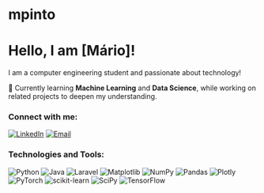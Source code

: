 # mpinto  
# Hello, I am [Mário]!
I am a computer engineering student and passionate about technology!  

🌱 Currently learning **Machine Learning** and **Data Science**, while working on related projects to deepen my understanding.   

### Connect with me:  
[![
LinkedIn](https://img.shields.io/badge/-LinkedIn-blue?style=flat-square&logo=LinkedIn&logoColor=white)]([https://www.linkedin.com/in/patrick-novato-da-silva-86830615b/](https://www.linkedin.com/in/m%C3%A1rio-pinto-183522320/))  [![Email](https://img.shields.io/badge/-Email-red?style=flat-square&logo=Gmail&logoColor=white)](mailto:mlmtpinto@gmail.com)  

### Technologies and Tools:  
![Python](https://img.shields.io/badge/-Python-3776AB?style=flat-square&logo=python&logoColor=white)  ![Java](https://img.shields.io/badge/-Java-007396?style=flat-square&logo=java&logoColor=white)  ![Laravel](https://img.shields.io/badge/-Laravel-FF2D20?style=flat-square&logo=laravel&logoColor=white)  ![Matplotlib](https://img.shields.io/badge/Matplotlib-%23ffffff.svg?style=for-the-badge&logo=Matplotlib&logoColor=black) ![NumPy](https://img.shields.io/badge/numpy-%23013243.svg?style=for-the-badge&logo=numpy&logoColor=white)
![Pandas](https://img.shields.io/badge/pandas-%23150458.svg?style=for-the-badge&logo=pandas&logoColor=white) ![Plotly](https://img.shields.io/badge/Plotly-%233F4F75.svg?style=for-the-badge&logo=plotly&logoColor=white) ![PyTorch](https://img.shields.io/badge/PyTorch-%23EE4C2C.svg?style=for-the-badge&logo=PyTorch&logoColor=white) ![scikit-learn](https://img.shields.io/badge/scikit--learn-%23F7931E.svg?style=for-the-badge&logo=scikit-learn&logoColor=white) ![SciPy](https://img.shields.io/badge/SciPy-%230C55A5.svg?style=for-the-badge&logo=scipy&logoColor=%white) ![TensorFlow](https://img.shields.io/badge/TensorFlow-%23FF6F00.svg?style=for-the-badge&logo=TensorFlow&logoColor=white)


<!--
**mpinto834/mpinto834** is a ✨ _special_ ✨ repository because its `README.md` (this file) appears on your GitHub profile.

Here are some ideas to get you started:

- 🔭 I’m currently working on ...
- 🌱 I’m currently learning ...
- 👯 I’m looking to collaborate on ...
- 🤔 I’m looking for help with ...
- 💬 Ask me about ...
- 📫 How to reach me: ...
- 😄 Pronouns: ...
- ⚡ Fun fact: ...
-->

